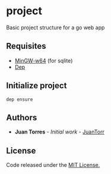 # project

Basic project structure for a go web app

## Requisites
  * [MinGW-w64](https://sourceforge.net/projects/mingw-w64/) (for sqlite)
  * [Dep](https://github.com/golang/dep)
  
## Initialize project

`dep ensure`


## Authors

* **Juan Torres** - *Initial work* - [JuanTorr](https://github.com/JuanTorr)

## License

Code released under the [MIT License.](https://github.com/JuanTorr/project/blob/master/LICENSE)
